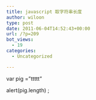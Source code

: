 ```yaml
---
title: javascript 取字符串长度
author: wiloon
type: post
date: 2011-06-04T14:52:43+00:00
url: /?p=209
bot_views:
  - 19
categories:
  - Uncategorized

---
```

var pig =&#8221;ttttt&#8221;
  
alert(pig.length) ;